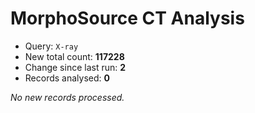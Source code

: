 # MorphoSource CT Analysis

* Query: `X-ray`
* New total count: **117228**
* Change since last run: **2**
* Records analysed: **0**

_No new records processed._